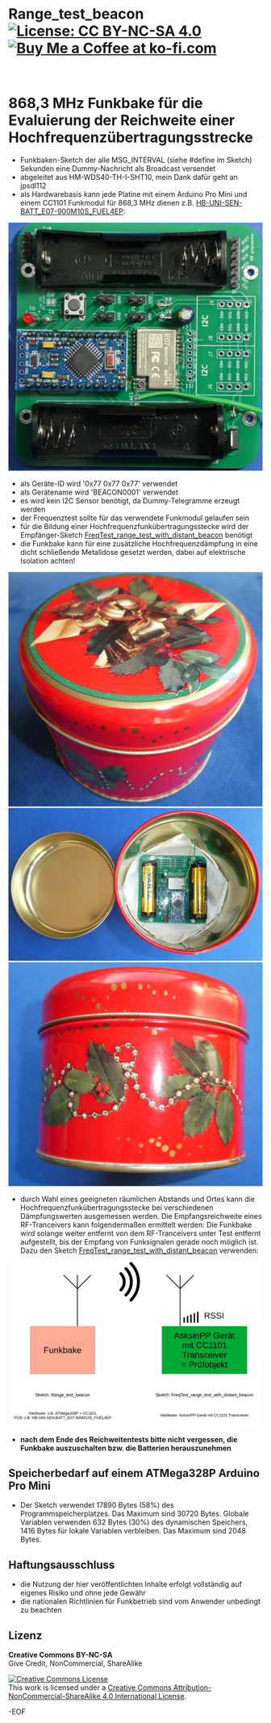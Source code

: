 # Range_test_beacon [![License: CC BY-NC-SA 4.0](https://img.shields.io/badge/License-CC%20BY--NC--SA%204.0-lightgrey.svg)](https://creativecommons.org/licenses/by-nc-sa/4.0/)  <a href='https://ko-fi.com/FUEL4EP' target='_blank'><img height='20' style='border:0px;height:20px;' src='https://cdn.ko-fi.com/cdn/kofi1.png?v=2' border='0' alt='Buy Me a Coffee at ko-fi.com' /></a>
<br/>

# 868,3 MHz Funkbake für die Evaluierung der Reichweite einer Hochfrequenzübertragungsstrecke

- Funkbaken-Sketch der alle MSG_INTERVAL (siehe #define im Sketch) Sekunden eine Dummy-Nachricht als Broadcast versendet
- abgeleitet aus HM-WDS40-TH-I-SHT10, mein Dank dafür geht an jpsdl112
- als Hardwarebasis kann jede Platine mit einem Arduino Pro Mini und einem CC1101 Funkmodul für 868,3 MHz dienen z.B. [HB-UNI-SEN-BATT_E07-900M10S_FUEL4EP](https://github.com/FUEL4EP/HomeAutomation/tree/master/AsksinPP_developments/PCBs/HB-UNI-SEN-BATT_E07-900M10S_FUEL4EP):

![pic](Images/HB-UNI-SEN-BATT_E07-900M10S_FUEL4EP_PCB_top_JLCPCB_assembled_prototype_V1.0.png)
-	als Geräte-ID wird '0x77 0x77 0x77' verwendet
-	als Gerätename wird 'BEACON0001' verwendet
-	es wird kein I2C Sensor benötigt, da Dummy-Telegramme erzeugt werden
-	der Frequenztest sollte für das verwendete Funkmodul gelaufen sein
-	für die Bildung einer Hochfrequenzfunkübertragungsstecke wird der Empfänger-Sketch [FreqTest_range_test_with_distant_beacon](https://github.com/FUEL4EP/HomeAutomation/tree/master/AsksinPP_developments/sketches/FreqTest_range_test_with_distant_beacon) benötigt
-	die Funkbake kann für eine zusätzliche Hochfrequenzdämpfung in eine dicht schließende Metalldose gesetzt werden, dabei auf elektrische Isolation achten!

![pic](Images/metal_can_1.png)
![pic](Images/metal_can_2.png)
![pic](Images/metal_can_3.png)

-	durch Wahl eines geeigneten räumlichen Abstands und Ortes kann die Hochfrequenzfunkübertragungsstecke bei verschiedenen Dämpfungswerten ausgemessen werden. Die Empfangsreichweite eines RF-Tranceivers kann folgendermaßen ermittelt werden: Die Funkbake wird solange weiter entfernt von dem RF-Tranceivers unter Test entfernt aufgestellt, bis der Empfang von Funksignalen gerade noch möglich ist. Dazu den Sketch [FreqTest_range_test_with_distant_beacon](https://github.com/FUEL4EP/HomeAutomation/tree/master/AsksinPP_developments/sketches/FreqTest_range_test_with_distant_beacon) verwenden:

![pic](Images/Tranceiver_range_evaluation_scheme.png)

- **nach dem Ende des Reichweitentests bitte nicht vergessen, die Funkbake auszuschalten bzw. die Batterien herauszunehmen**

## Speicherbedarf auf einem ATMega328P Arduino Pro Mini

- Der Sketch verwendet 17890 Bytes (58%) des Programmspeicherplatzes. Das Maximum sind 30720 Bytes.
Globale Variablen verwenden 632 Bytes (30%) des dynamischen Speichers, 1416 Bytes für lokale Variablen verbleiben. Das Maximum sind 2048 Bytes.

## Haftungsausschluss

- die Nutzung der hier veröffentlichten Inhalte erfolgt vollständig auf eigenes Risiko und ohne jede Gewähr
- die nationalen Richtlinien für Funkbetrieb sind vom Anwender unbedingt zu beachten

## Lizenz 

**Creative Commons BY-NC-SA**<br>
Give Credit, NonCommercial, ShareAlike

<a rel="license" href="http://creativecommons.org/licenses/by-nc-sa/4.0/"><img alt="Creative Commons License" style="border-width:0" src="https://i.creativecommons.org/l/by-nc-sa/4.0/88x31.png" /></a><br />This work is licensed under a <a rel="license" href="http://creativecommons.org/licenses/by-nc-sa/4.0/">Creative Commons Attribution-NonCommercial-ShareAlike 4.0 International License</a>.


-EOF

